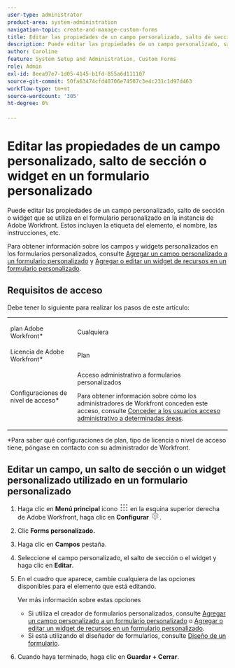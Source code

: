 ```yaml
---
user-type: administrator
product-area: system-administration
navigation-topic: create-and-manage-custom-forms
title: Editar las propiedades de un campo personalizado, salto de sección o widget en un formulario personalizado
description: Puede editar las propiedades de un campo personalizado, salto de sección o widget que se utiliza en el formulario personalizado en la instancia de Adobe Workfront. Estos incluyen la etiqueta del elemento, el nombre, las instrucciones, etc.
author: Caroline
feature: System Setup and Administration, Custom Forms
role: Admin
exl-id: 8eea97e7-1d05-4145-b1fd-855a6d111107
source-git-commit: 50fa63474cfd40706e74507c3e4c231c1d97d463
workflow-type: tm+mt
source-wordcount: '305'
ht-degree: 0%

---
```


# Editar las propiedades de un campo personalizado, salto de sección o widget en un formulario personalizado

Puede editar las propiedades de un campo personalizado, salto de sección o widget que se utiliza en el formulario personalizado en la instancia de Adobe Workfront. Estos incluyen la etiqueta del elemento, el nombre, las instrucciones, etc.

Para obtener información sobre los campos y widgets personalizados en los formularios personalizados, consulte [Agregar un campo personalizado a un formulario personalizado](../../../administration-and-setup/customize-workfront/create-manage-custom-forms/add-a-custom-field-to-a-custom-form.md) y [Agregar o editar un widget de recursos en un formulario personalizado](../../../administration-and-setup/customize-workfront/create-manage-custom-forms/add-widget-or-edit-its-properties-in-a-custom-form.md).

## Requisitos de acceso

Debe tener lo siguiente para realizar los pasos de este artículo:

<table style="table-layout:auto"> 
 <col> 
 <col> 
 <tbody> 
  <tr data-mc-conditions=""> 
   <td role="rowheader"> <p>plan Adobe Workfront*</p> </td> 
   <td>Cualquiera</td> 
  </tr> 
  <tr> 
   <td role="rowheader">Licencia de Adobe Workfront*</td> 
   <td>Plan</td> 
  </tr> 
  <tr data-mc-conditions=""> 
   <td role="rowheader">Configuraciones de nivel de acceso*</td> 
   <td> <p>Acceso administrativo a formularios personalizados</p> <p>Para obtener información sobre cómo los administradores de Workfront conceden este acceso, consulte <a href="../../../administration-and-setup/add-users/configure-and-grant-access/grant-users-admin-access-certain-areas.md" class="MCXref xref" data-mc-variable-override="">Conceder a los usuarios acceso administrativo a determinadas áreas</a>.</p> </td> 
  </tr> 
 </tbody> 
</table>

&#42;Para saber qué configuraciones de plan, tipo de licencia o nivel de acceso tiene, póngase en contacto con su administrador de Workfront.

## Editar un campo, un salto de sección o un widget personalizado utilizado en un formulario personalizado

1. Haga clic en **Menú principal** icono ![](assets/main-menu-icon.png) en la esquina superior derecha de Adobe Workfront, haga clic en **Configurar** ![](assets/gear-icon-settings.png).

1. Clic **Forms personalizado.**
1. Haga clic en **Campos** pestaña.
1. Seleccione el campo personalizado, el salto de sección o el widget y haga clic en **Editar**.
1. En el cuadro que aparece, cambie cualquiera de las opciones disponibles para el elemento que está editando.

   Ver más información sobre estas opciones
   * Si utiliza el creador de formularios personalizados, consulte [Agregar un campo personalizado a un formulario personalizado](../../../administration-and-setup/customize-workfront/create-manage-custom-forms/add-a-custom-field-to-a-custom-form.md) o [Agregar o editar un widget de recursos en un formulario personalizado](../../../administration-and-setup/customize-workfront/create-manage-custom-forms/add-widget-or-edit-its-properties-in-a-custom-form.md).
   * Si está utilizando el diseñador de formularios, consulte [Diseño de un formulario](/help/quicksilver/administration-and-setup/customize-workfront/create-manage-custom-forms/form-designer/design-a-form/design-a-form.md).

1. Cuando haya terminado, haga clic en **Guardar + Cerrar**.
